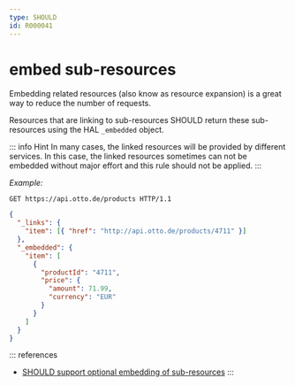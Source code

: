 ```yaml
---
type: SHOULD
id: R000041
---
```


# embed sub-resources

Embedding related resources (also know as resource expansion) is a great way to reduce the number of requests.

Resources that are linking to sub-resources SHOULD return these sub-resources using the HAL `_embedded` object.

::: info Hint
In many cases, the linked resources will be provided by different services. In this case, the linked resources
sometimes can not be embedded without major effort and this rule should not be applied.
:::

_Example:_

```http request
GET https://api.otto.de/products HTTP/1.1
```

```json
{
  "_links": {
    "item": [{ "href": "http://api.otto.de/products/4711" }]
  },
  "_embedded": {
    "item": [
      {
        "productId": "4711",
        "price": {
          "amount": 71.99,
          "currency": "EUR"
        }
      }
    ]
  }
}
```

::: references

- [SHOULD support optional embedding of sub-resources](./3020_should-support-optional-embedding-of-sub-resources.md)
  :::
